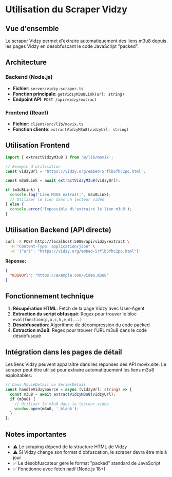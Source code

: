 # Utilisation du Scraper Vidzy

## Vue d'ensemble

Le scraper Vidzy permet d'extraire automatiquement des liens m3u8 depuis les pages Vidzy en désobfuscant le code JavaScript "packed".

## Architecture

### Backend (Node.js)
- **Fichier**: `server/vidzy-scraper.ts`
- **Fonction principale**: `getVidzyM3u8Link(url: string)`
- **Endpoint API**: `POST /api/vidzy/extract`

### Frontend (React)
- **Fichier**: `client/src/lib/movix.ts`
- **Fonction cliente**: `extractVidzyM3u8(vidzyUrl: string)`

## Utilisation Frontend

```typescript
import { extractVidzyM3u8 } from '@/lib/movix';

// Exemple d'utilisation
const vidzyUrl = 'https://vidzy.org/embed-5rflb5fhc2po.html';

const m3u8Link = await extractVidzyM3u8(vidzyUrl);

if (m3u8Link) {
  console.log('Lien M3U8 extrait:', m3u8Link);
  // Utiliser le lien dans un lecteur vidéo
} else {
  console.error('Impossible d\'extraire le lien m3u8');
}
```

## Utilisation Backend (API directe)

```bash
curl -X POST http://localhost:5000/api/vidzy/extract \
  -H "Content-Type: application/json" \
  -d '{"url": "https://vidzy.org/embed-5rflb5fhc2po.html"}'
```

**Réponse:**
```json
{
  "m3u8Url": "https://example.com/video.m3u8"
}
```

## Fonctionnement technique

1. **Récupération HTML**: Fetch de la page Vidzy avec User-Agent
2. **Extraction du script obfusqué**: Regex pour trouver le bloc `eval(function(p,a,c,k,e,d)...)`
3. **Désobfuscation**: Algorithme de décompression du code packed
4. **Extraction m3u8**: Regex pour trouver l'URL m3u8 dans le code désobfusqué

## Intégration dans les pages de détail

Les liens Vidzy peuvent apparaître dans les réponses des API movix.site. Le scraper peut être utilisé pour extraire automatiquement les liens m3u8 exploitables:

```typescript
// Dans MovieDetail ou SeriesDetail
const handleVidzySource = async (vidzyUrl: string) => {
  const m3u8 = await extractVidzyM3u8(vidzyUrl);
  if (m3u8) {
    // Utiliser le m3u8 dans le lecteur vidéo
    window.open(m3u8, '_blank');
  }
};
```

## Notes importantes

- ⚠️ Le scraping dépend de la structure HTML de Vidzy
- ⚠️ Si Vidzy change son format d'obfuscation, le scraper devra être mis à jour
- ✅ Le désobfuscateur gère le format "packed" standard de JavaScript
- ✅ Fonctionne avec fetch natif (Node.js 18+)

